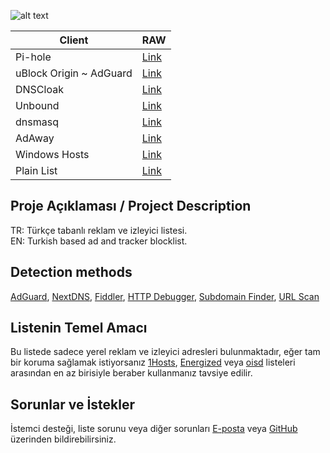 ![alt text](https://github.com/saurane/Turkish-Blocklist/blob/master/srnbanner.png)


| Client | RAW |
| ------------ | ------------ |
| Pi-hole | [Link](https://raw.githubusercontent.com/saurane/Turkish-Blocklist/master/Blocklist/domains.txt "Link") |
| uBlock Origin ~ AdGuard | [Link](https://raw.githubusercontent.com/saurane/Turkish-Blocklist/master/Blocklist/adblock.txt "Link") |
| DNSCloak | [Link](https://raw.githubusercontent.com/saurane/Turkish-Blocklist/master/Blocklist/wildcards.txt "Link") |
| Unbound | [Link](https://raw.githubusercontent.com/saurane/Turkish-Blocklist/master/Blocklist/unbound.conf "Link") |
| dnsmasq | [Link](https://raw.githubusercontent.com/saurane/Turkish-Blocklist/master/Blocklist/dnsmasq.conf "Link") |
| AdAway | [Link](https://raw.githubusercontent.com/saurane/Turkish-Blocklist/master/Blocklist/hosts.txt "Link") |
| Windows Hosts | [Link](https://raw.githubusercontent.com/saurane/Turkish-Blocklist/master/Blocklist/hosts.win "Link") |
| Plain List | [Link](https://raw.githubusercontent.com/saurane/Turkish-Blocklist/master/Blocklist/plain.txt "Link") |

## Proje Açıklaması / Project Description
TR: Türkçe tabanlı reklam ve izleyici listesi.<br/>
EN: Turkish based ad and tracker blocklist.

## Detection methods
[AdGuard](https://adguard.com/), [NextDNS](https://nextdns.io/), [Fiddler](https://www.telerik.com/), [HTTP Debugger](https://www.httpdebugger.com/), [Subdomain Finder](https://www.nmmapper.com/), [URL Scan](https://urlscan.io/)

## Listenin Temel Amacı
Bu listede sadece yerel reklam ve izleyici adresleri bulunmaktadır, eğer tam bir koruma sağlamak istiyorsanız [1Hosts](https://github.com/badmojr/1Hosts), [Energized](https://github.com/EnergizedProtection/block) veya [oisd](https://github.com/ookangzheng/dbl-oisd-nl) listeleri arasından en az birisiyle beraber kullanmanız tavsiye edilir.

## Sorunlar ve İstekler
İstemci desteği, liste sorunu veya diğer sorunları [E-posta](mailto:saurane@protonmail.com) veya [GitHub](https://github.com/saurane/Turkish-Blocklist/issues) üzerinden bildirebilirsiniz.
